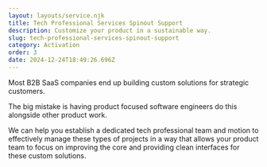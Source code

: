 ```yaml
---
layout: layouts/service.njk
title: Tech Professional Services Spinout Support
description: Customize your product in a sustainable way.
slug: tech-professional-services-spinout-support
category: Activation
order: 3
date: 2024-12-24T18:49:26.696Z
---
```

Most B2B SaaS companies end up building custom solutions for strategic customers. 

The big mistake is having product focused software engineers do this alongside other product work.

We can help you establish a dedicated tech professional team and motion to effectively manage these types of projects in a way that allows your product team to focus on improving the core and providing clean interfaces for these custom solutions.

